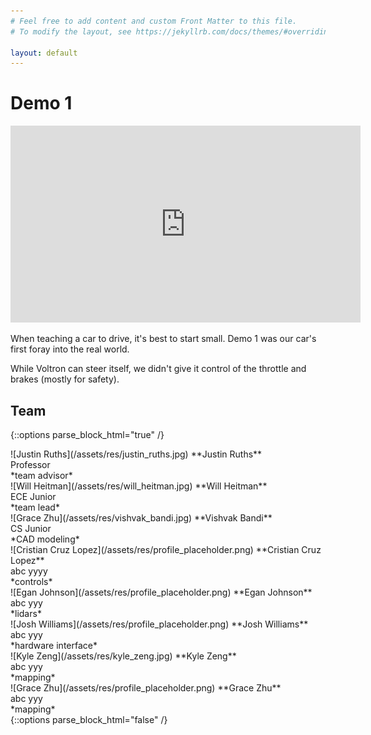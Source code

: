 ```yaml
---
# Feel free to add content and custom Front Matter to this file.
# To modify the layout, see https://jekyllrb.com/docs/themes/#overriding-theme-defaults

layout: default
---
```



# Demo 1
<iframe width="560" height="315" src="https://www.youtube-nocookie.com/embed/uDtQhz7n-Ks" title="YouTube video player" frameborder="0" allow="accelerometer; autoplay; clipboard-write; encrypted-media; gyroscope; picture-in-picture" allowfullscreen></iframe>

When teaching a car to drive, it's best to start small. Demo 1 was our car's first foray into the real world.

While Voltron can steer itself, we didn't give it control of the throttle and brakes (mostly for safety).


## Team
{::options parse_block_html="true" /}
<div class="flex-row">
<div class="team-member-card">
![Justin Ruths](/assets/res/justin_ruths.jpg)
**Justin Ruths**<br/>Professor<br/>*team advisor*
</div>
<div class="team-member-card">
![Will Heitman](/assets/res/will_heitman.jpg)
**Will Heitman**<br/>ECE Junior<br/>*team lead*
</div>
<div class="team-member-card">
![Grace Zhu](/assets/res/vishvak_bandi.jpg)
**Vishvak Bandi**<br/>CS Junior<br/>*CAD modeling*
</div>
<div class="team-member-card">
![Cristian Cruz Lopez](/assets/res/profile_placeholder.png)
**Cristian Cruz Lopez**<br/>abc yyyy<br/>*controls*
</div>
<div class="team-member-card">
![Egan Johnson](/assets/res/profile_placeholder.png)
**Egan Johnson**<br/>abc yyy<br/>*lidars*
</div>
<div class="team-member-card">
![Josh Williams](/assets/res/profile_placeholder.png)
**Josh Williams**<br/>abc yyy<br/>*hardware interface*
</div>
<div class="team-member-card">
![Kyle Zeng](/assets/res/kyle_zeng.jpg)
**Kyle Zeng**<br/>abc yyy<br/>*mapping*
</div>
<div class="team-member-card">
![Grace Zhu](/assets/res/profile_placeholder.png)
**Grace Zhu**<br/>abc yyy<br/>*mapping*
</div>
</div>
{::options parse_block_html="false" /}